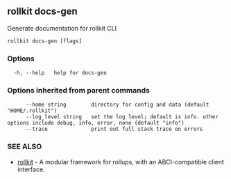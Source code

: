 ## rollkit docs-gen

Generate documentation for rollkit CLI

```
rollkit docs-gen [flags]
```

### Options

```
  -h, --help   help for docs-gen
```

### Options inherited from parent commands

```
      --home string        directory for config and data (default "HOME/.rollkit")
      --log_level string   set the log level; default is info. other options include debug, info, error, none (default "info")
      --trace              print out full stack trace on errors
```

### SEE ALSO

* [rollkit](rollkit.md)	 - A modular framework for rollups, with an ABCI-compatible client interface.

